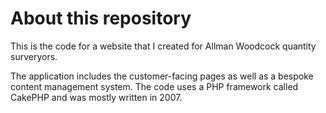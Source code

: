 About this repository
====

This is the code for a website that I created for Allman Woodcock quantity
surveryors.

The application includes the customer-facing pages as well as a bespoke content
management system. The code uses a PHP framework called CakePHP and was mostly
written in 2007.
